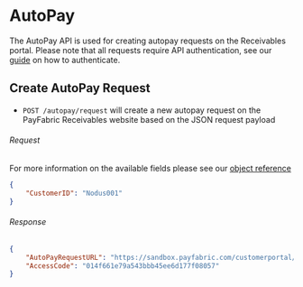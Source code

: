 AutoPay
============

The AutoPay API is used for creating autopay requests on the Receivables portal. Please note that all requests require API authentication, see our [guide](Token.md) on how to authenticate.

Create AutoPay Request
--------------------

* `POST /autopay/request` will create a new autopay request on the PayFabric Receivables website based on the JSON request payload

###### Request
For more information on the available fields please see our [object reference](../../Objects/AutoPay.md#SendAutoPayRequestEmailRequest)
```json
{
    "CustomerID": "Nodus001"
}
```

###### Response
```json
{
    "AutoPayRequestURL": "https://sandbox.payfabric.com/customerportal/nodus#/account/autopay-request?accesscode=014f661e79a543bbb45ee6d177f08057",
    "AccessCode": "014f661e79a543bbb45ee6d177f08057"
}
```
